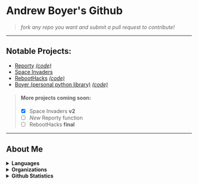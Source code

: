 <div>
<p align="center">
  <img src="https://github.com/asboyer2/asboyer2/blob/master/images/logo.png?raw=true" alt="">
</p>
</div>
 
# Andrew Boyer's Github
> *fork any repo you want  and submit a pull request to contribute!*

***
## Notable Projects:
* [Reporty](https://pypi.org/project/reporty/) [*(code)*](https://github.com/asboyer2/reporty)
* [Space Invaders](https://github.com/asboyer2/SpaceInvaders)
* [RebootHacks](https://reboothacks.com) [*(code)*](https://github.com/Wayland-CS-Club/reboothacks-master)
* [Boyer (personal python library)](https://pypi.org/project/boyer/) [*(code)*](https://github.com/asboyer2/boyer)

> #### More projects coming soon:
> - [x] Space Invaders **v2**
> - [ ] *New* Reporty function
> - [ ] RebootHacks **final**

***

## About Me
<details>
<summary><b>Languages</b></summary>
<!-- <br> -->

<!-- > languages I have experience with, or currently working with and learning -->

<details>
<summary><em>Python</em></summary>

> ###### competent
```python
print("Python")
```

</details>

<details>
<summary><em>Bash</em></summary>

> ###### competent
```bash
echo Bash
```

</details>

<details>
	<summary><em>Java</em></summary>

> ###### competent
```java 
public class Main{
	public static void main(String[] args) {
		System.out.println("Java");
	}
}
```

</details>


<details>
	<summary><em>Javascript</em></summary>

> ###### intermediate
```javascript
console.log('Javascript');
```

</details>

<details>
	<summary><em>C</em></summary>

> ###### learning
```C
# include <stdio.h>
int main()
{
	printf("C\n");
	return 0;
}
```


</details>

***

</details>

<details>

<summary><b>Organizations</b></summary>

#### Wayland Computer Science Club
> More about this coming soon

#### FRC Team 5755
> More about this coming soon

#### RebootHacks
> More details coming soon

#### Cyber Summer Camp
> More details coming soon

#### theCoderSchool
> More details coming soon

***

</details>

<details>
<summary><b>Github Statistics</b></summary>

  <br>
  <img align="center" alt="asboyer's GitHub Stats" src="https://github-readme-stats.codestackr.vercel.app/api?username=asboyer2&show_icons=true&hide_border=true&theme=dark" />

</details>

